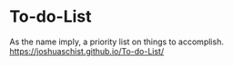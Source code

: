 # To-do-List
As the name imply, a priority list on things to accomplish.
https://joshuaschist.github.io/To-do-List/
